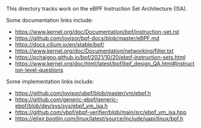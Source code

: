 This directory tracks work on the eBPF Instruction Set Architecture (ISA).

Some documentation links include:

* https://www.kernel.org/doc/Documentation/bpf/instruction-set.rst
* https://github.com/iovisor/bpf-docs/blob/master/eBPF.md
* https://docs.cilium.io/en/stable/bpf/
* https://www.kernel.org/doc/Documentation/networking/filter.txt
* https://pchaigno.github.io/bpf/2021/10/20/ebpf-instruction-sets.html
* https://www.kernel.org/doc/html/latest/bpf/bpf_design_QA.html#instruction-level-questions

Some implementation links include:

* https://github.com/iovisor/ubpf/blob/master/vm/ebpf.h
* https://github.com/generic-ebpf/generic-ebpf/blob/dev/sys/sys/ebpf_vm_isa.h
* https://github.com/vbpf/ebpf-verifier/blob/main/src/ebpf_vm_isa.hpp
* https://elixir.bootlin.com/linux/latest/source/include/uapi/linux/bpf.h

